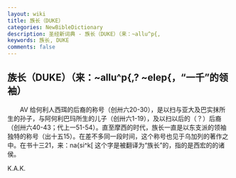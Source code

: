 ```yaml
---
layout: wiki
title: 族长（DUKE）
categories: NewBibleDictionary
description: 圣经新词典 - 族长（DUKE）（来：~allu^p{,
keywords: 族长, DUKE
comments: false
---
```


## 族长（DUKE）（来：~allu^p{,? ~elep{，“一千”的领袖）

　　AV 给何利人西珥的后裔的称号（创卅六20-30），是以扫与亚大及巴实抹所生的孙子，与阿何利巴玛所生的儿子（创卅六1-19），及以扫以后的（？）后裔（创卅六40-43；代上一51-54）。直至摩西的时代，族长一直是以东支派的领袖独特的称号（出十五15）。在差不多同一段时间，这个称号也见于乌加列的著作之中。在书十三21，来：na{si^k[ 这个字是被翻译为“族长”的，指的是西宏的的诸侯。

K.A.K.








